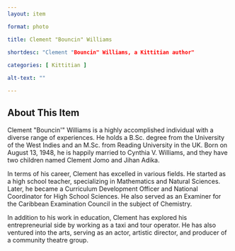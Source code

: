 ```yaml
--- 
layout: item

format: photo 

title: Clement "Bouncin" Williams
 
shortdesc: "Clement "Bouncin" Williams, a Kittitian author"

categories: [ Kittitian ] 

alt-text: ""

--- 
```


## About This Item 

Clement "Bouncin'" Williams is a highly accomplished individual with a diverse range of experiences. He holds a B.Sc. degree from the University of the West Indies and an M.Sc. from Reading University in the UK. Born on August 13, 1948, he is happily married to Cynthia V. Williams, and they have two children named Clement Jomo and Jihan Adika.

In terms of his career, Clement has excelled in various fields. He started as a high school teacher, specializing in Mathematics and Natural Sciences. Later, he became a Curriculum Development Officer and National Coordinator for High School Sciences. He also served as an Examiner for the Caribbean Examination Council in the subject of Chemistry.

In addition to his work in education, Clement has explored his entrepreneurial side by working as a taxi and tour operator. He has also ventured into the arts, serving as an actor, artistic director, and producer of a community theatre group.
